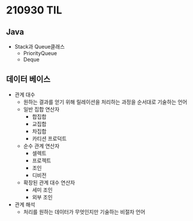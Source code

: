 # 210930 TIL
## Java
- Stack과 Queue클래스
	- PriorityQueue
	- Deque
## 데이터 베이스
- 관계 대수
	- 원하는 결과를 얻기 위해 릴레이션을 처리하는 과정을 순서대로 기술하는 언어
	- 일반 집합 연산자
		+ 합집합
		+ 교집합
		+ 차집합
		+ 카티션 프로덕트
	- 순수 관계 연산자
		+ 셀렉트
		+ 프로젝트
		+ 조인
		+ 디비전
	- 확장된 관계 대수 연산자
		+ 세미 조인
		+ 외부 조인
- 관계 해석
	- 처리를 원하는 데이터가 무엇인지만 기술하는 비절차 언어
